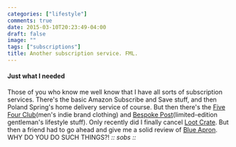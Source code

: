 ```yaml
---
categories: ["lifestyle"]
comments: true
date: 2015-03-10T20:23:49-04:00
draft: false
image: ""
tags: ["subscriptions"]
title: Another subscription service. FML.
---
```


#### Just what I needed

Those of you who know me well know that I have all sorts of subscription services. <!--more-->There's the basic Amazon Subscribe and Save stuff, and then Poland Spring's home delivery service of course. But then there's the [Five Four Club](https://www.fivefourclothing.com/new/)(men's indie brand clothing) and [Bespoke Post](https://www.bespokepost.com/)(limited-edition gentleman's lifestyle stuff). Only recently did I finally cancel [Loot Crate](http://www.lootcrate.com/). But then a friend had to go ahead and give me a solid review of [Blue Apron](https://www.blueapron.com/). WHY DO YOU DO SUCH THINGS?! *:: sobs ::*